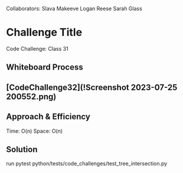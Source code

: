 Collaborators:
Slava Makeeve
Logan Reese
Sarah Glass

# Challenge Title
Code Challenge: Class 31

## Whiteboard Process
## [CodeChallenge32](!Screenshot 2023-07-25 200552.png)

## Approach & Efficiency
Time: O(n)
Space: O(n)

## Solution
run pytest
python/tests/code_challenges/test_tree_intersection.py
